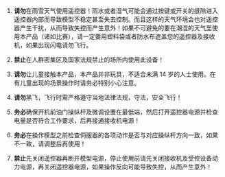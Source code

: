 1. **请勿**在雨雪天气使用遥控器！雨水或者湿气可能会通过按键或开关的缝隙进入遥控器内部而导致模型不稳定甚至失去控制。而且这样的天气环境会也对遥控器产生干扰，从而导致失控而产生意外！如果不可避免的要在潮湿的天气里使用本产品（诸如比赛），请一定要用塑料袋或者防水布遮盖您的遥控器及接收机，如果出现闪电请勿飞行。<br/>

2. **禁止**在人群密集区及国家法规禁止的场所内使用此设备！

3. **请勿**让儿童接触本产品，本产品并非玩具，不适合未满 14 岁的人士使用。在有儿童出现的场景操作时请务必特别小心注意。

4. **请勿**黑飞，飞行时需严格遵守当地法律法规，守法，安全飞行！

5. **务必**确保开机前油门操纵杆及微调设置在最低端，然后打开遥控器电源并检查电量是否符合工作要求，后再接通接收机电源！

6. **务必**在操作模型之前检查伺服器的各项动作是否与对应操纵杆方向一致，如果不一致，请调整后再使用！

7. **禁止**先关闭遥控器再断开模型电源，停止使用前请先关闭接收机及受控设备动力电源，再关闭遥控器电源，如果操作反向可能导致失控，从而产生意外！
